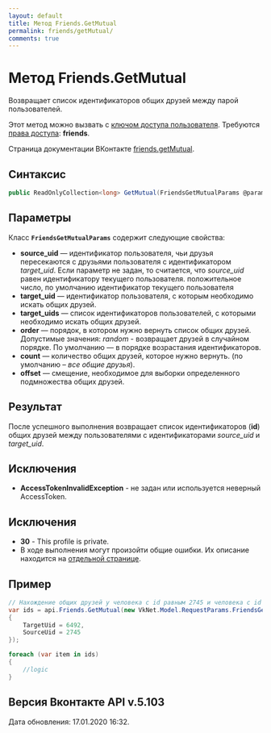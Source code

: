 ```yaml
---
layout: default
title: Метод Friends.GetMutual
permalink: friends/getMutual/
comments: true
---
```

# Метод Friends.GetMutual
Возвращает список идентификаторов общих друзей между парой пользователей.

Этот метод можно вызвать с [ключом доступа пользователя](https://vk.com/dev/access_token). Требуются [права доступа](https://vk.com/dev/permissions): **friends**.

Страница документации ВКонтакте [friends.getMutual](https://vk.com/dev/friends.getMutual).

## Синтаксис
``` csharp
public ReadOnlyCollection<long> GetMutual(FriendsGetMutualParams @params)
```

## Параметры
Класс **`FriendsGetMutualParams`** содержит следующие свойства:

+ **source_uid** — идентификатор пользователя, чьи друзья пересекаются с друзьями пользователя с идентификатором *target_uid*. Если параметр не задан, то считается, что *source_uid* равен идентификатору текущего пользователя. положительное число, по умолчанию идентификатор текущего пользователя
+ **target_uid** — идентификатор пользователя, с которым необходимо искать общих друзей.
+ **target_uids** — список идентификаторов пользователей, с которыми необходимо искать общих друзей.
+ **order** — порядок, в котором нужно вернуть список общих друзей. Допустимые значения: *random* - возвращает друзей в случайном порядке. По умолчанию — в порядке возрастания идентификаторов. 
+ **count** — количество общих друзей, которое нужно вернуть. (по умолчанию – *все общие друзья*). 
+ **offset** — смещение, необходимое для выборки определенного подмножества общих друзей.

## Результат
После успешного выполнения возвращает список идентификаторов (**id**) общих друзей между пользователями с идентификаторами *source_uid* и *target_uid*.

## Исключения
+ **AccessTokenInvalidException** - не задан или используется неверный AccessToken.

## Исключения
+ **30** - This profile is private.
+ В ходе выполнения могут произойти общие ошибки. Их описание находится на [отдельной странице](https://vk.com/dev/errors).

## Пример
```csharp
// Нахождение общих друзей у человека с id равным 2745 и человека с id равным 6492.
var ids = api.Friends.GetMutual(new VkNet.Model.RequestParams.FriendsGetMutualParams
{
    TargetUid = 6492,
    SourceUid = 2745
});

foreach (var item in ids)
{
    //logic
}
```

## Версия Вконтакте API v.5.103
Дата обновления: 17.01.2020 16:32.

